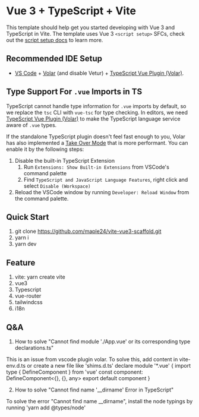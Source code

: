 # Vue 3 + TypeScript + Vite

This template should help get you started developing with Vue 3 and TypeScript in Vite. The template uses Vue 3 `<script setup>` SFCs, check out the [script setup docs](https://v3.vuejs.org/api/sfc-script-setup.html#sfc-script-setup) to learn more.

## Recommended IDE Setup

- [VS Code](https://code.visualstudio.com/) + [Volar](https://marketplace.visualstudio.com/items?itemName=Vue.volar) (and disable Vetur) + [TypeScript Vue Plugin (Volar)](https://marketplace.visualstudio.com/items?itemName=Vue.vscode-typescript-vue-plugin).

## Type Support For `.vue` Imports in TS

TypeScript cannot handle type information for `.vue` imports by default, so we replace the `tsc` CLI with `vue-tsc` for type checking. In editors, we need [TypeScript Vue Plugin (Volar)](https://marketplace.visualstudio.com/items?itemName=Vue.vscode-typescript-vue-plugin) to make the TypeScript language service aware of `.vue` types.

If the standalone TypeScript plugin doesn't feel fast enough to you, Volar has also implemented a [Take Over Mode](https://github.com/johnsoncodehk/volar/discussions/471#discussioncomment-1361669) that is more performant. You can enable it by the following steps:

1. Disable the built-in TypeScript Extension
   1. Run `Extensions: Show Built-in Extensions` from VSCode's command palette
   2. Find `TypeScript and JavaScript Language Features`, right click and select `Disable (Workspace)`
2. Reload the VSCode window by running `Developer: Reload Window` from the command palette.

## Quick Start

1. git clone https://github.com/maple24/vite-vue3-scaffold.git
2. yarn i
3. yarn dev

## Feature

1. vite: yarn create vite
2. vue3
3. Typescript
4. vue-router
5. tailwindcss
6. i18n

## Q&A

1. How to solve "Cannot find module './App.vue' or its corresponding type declarations.ts"

This is an issue from vscode plugin volar.
To solve this, add content in vite-env.d.ts or create a new file like 'shims.d.ts'
declare module '\*.vue' { import type { DefineComponent } from 'vue' const component: DefineComponent<{}, {}, any> export default component }

2. How to solve "Cannot find name '\_\_dirname' Error in TypeScript"

To solve the error "Cannot find name \_\_dirname", install the node typings by running 'yarn add @types/node'
